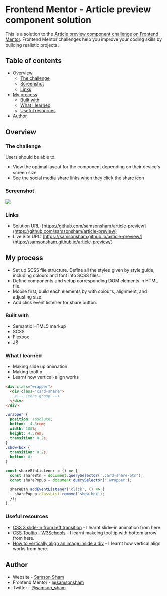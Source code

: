 # Frontend Mentor - Article preview component solution

This is a solution to the [Article preview component challenge on Frontend Mentor](https://www.frontendmentor.io/challenges/article-preview-component-dYBN_pYFT). Frontend Mentor challenges help you improve your coding skills by building realistic projects.

## Table of contents

- [Overview](#overview)
  - [The challenge](#the-challenge)
  - [Screenshot](#screenshot)
  - [Links](#links)
- [My process](#my-process)
  - [Built with](#built-with)
  - [What I learned](#what-i-learned)
  - [Useful resources](#useful-resources)
- [Author](#author)

## Overview

### The challenge

Users should be able to:

- View the optimal layout for the component depending on their device's screen size
- See the social media share links when they click the share icon

### Screenshot

![](https://ik.imagekit.io/c5xc1x6srka/screenshot/screen-article-preview_SJvj8PyYz.png)

### Links

- Solution URL: [https://github.com/samsonsham/article-preview](https://github.com/samsonsham/article-preview)
- Live Site URL: [https://samsonsham.github.io/article-preview/](https://samsonsham.github.io/article-preview/)

## My process

- Set up SCSS file structure. Define all the styles given by style guide, including colours and font into SCSS files.
- Define components and setup corresponding DOM elements in HTML file.
- Mobile first, build each elements by with colours, alignment, and adjusting size.
- Add click event listener for share button.

### Built with

- Semantic HTML5 markup
- SCSS
- Flexbox
- JS

### What I learned

- Making slide up animation
- Making tooltip
- Learnt how vertical-align works

```html
<div class="wrapper">
  <div class="card-share">
    <!-- icons group -->
  </div>
</div>
```

```css
.wrapper {
  position: absolute;
  bottom: -4.5rem;
  width: 100%;
  height: 4.5rem;
  transition: 0.2s;
}
.show-box {
  transition: 0.2s;
  bottom: 0;
}
```

```js
const shareBtnListener = () => {
  const shareBtn = document.querySelector('.card-share-btn');
  const sharePopup = document.querySelector('.wrapper');

  shareBtn.addEventListener('click', () => {
    sharePopup.classList.remove('show-box');
  });
};
```

### Useful resources

- [CSS 3 slide-in from left transition](https://stackoverflow.com/questions/16989585/css-3-slide-in-from-left-transition) - I learnt slide-in animation from here.
- [CSS Tooltip - W3Schools](https://www.w3schools.com/css/css_tooltip.asp) - I learnt makeing tooltip with bottom arrow from here.
- [How to vertically align an image inside a div](https://stackoverflow.com/questions/7273338/how-to-vertically-align-an-image-inside-a-div) - I learnt how vertical align works from here.

## Author

- Website - [Samson Sham](https://samson-sham-portfolio.vercel.app)
- Frontend Mentor - [@samsonsham](https://www.frontendmentor.io/profile/samsonsham)
- Twitter - [@samson_sham](https://www.twitter.com/samson_sham)
